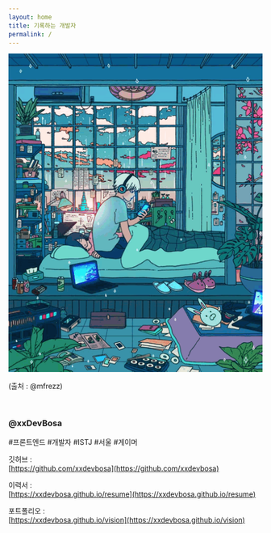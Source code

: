 ```yaml
---
layout: home
title: 기록하는 개발자
permalink: /
---
```


![title_devbot](./assets/gitbook/images/title_xxdevbosa.gif)

(출처 : @mfrezz)

&nbsp;

### @xxDevBosa
#프론트엔드 #개발자 #ISTJ #서울 #게이머

깃허브 : \
[https://github.com/xxdevbosa](https://github.com/xxdevbosa)

이력서 : \
[https://xxdevbosa.github.io/resume](https://xxdevbosa.github.io/resume)

포트폴리오 : \
[https://xxdevbosa.github.io/vision](https://xxdevbosa.github.io/vision)

&nbsp;

<script src="https://utteranc.es/client.js"
        repo="xxdevbosa/blog"
        issue-term="pathname"
        label="blog"
        theme="github-light"
        crossorigin="anonymous"
        async>
</script>
